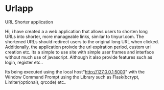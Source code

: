 # Urlapp

URL Shorter application

Hi, i have created a a web application that allows users to shorten long URLs into shorter, more manageable links, similar to tinyurl.com. The shortened URLs should redirect users to the original long URL when clicked. Additionally, the application proivde the url expiration period, custom url creation etc.
Its a simple to use site with simple user frames and interface without much use of javascript.
Although it also provide features such as login, register etc..

Its being executed using the local host"http://127.0.0.1:5000" with the Window Command Prompt using the Library such as Flask(bcrypt, Limiter(optional), qrcode) etc..

